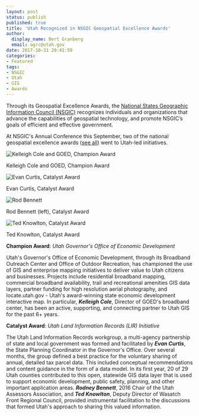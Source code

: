 ```yaml
---
layout: post
status: publish
published: true
title: 'Utah Recognized in NSGIC Geospatial Excellence Awards'
author:
  display_name: Bert Granberg
  email: agrc@utah.gov
date: 2017-10-31 20:41:59
categories:
- Featured
tags:
- NSGIC
- Utah
- GIS
- Awards
---
```

Through its Geospatial Excellence Awards, the [National States Geographic Information Council (NSGIC)](https://nsgic.org) recognizes individuals and organizations that advance the capabilities of geospatial technology, and promote NSGIC’s goals of efficient and effective government.

At NSGIC's Annual Conference this September, two of the national geospatial excellence awards ([see all](https://nsgic.memberclicks.net/2017-NSGIC-awards0)) went to Utah-led initiatives.

<div class="flex flex--center flex--around">
  <div>
    <div class="caption">
      <img src="{{ "/images/nsgic_awards/KColeGOEDSmall.png" | prepend: site.baseurl }}" alt="Kelleigh Cole and GOED, Champion Award" />
      <p class="caption-text">Kelleigh Cole and GOED, Champion Award</p>
    </div>
  </div>
  <div>
    <div class="caption">
      <img src="{{ "/images/nsgic_awards/ECurtisSmall.png" | prepend: site.baseurl }}" alt="Evan Curtis, Catalyst Award" />
      <p class="caption-text">Evan Curtis, Catalyst Award</p>
    </div>
  </div>
</div>
<div class="flex flex--center flex--around">
  <div>
    <div class="caption">
      <img src="{{ "/images/nsgic_awards/RodBennett.png" | prepend: site.baseurl }}" alt="Rod Bennett" />
      <p class="caption-text">Rod Bennett (left), Catalyst Award</p>
    </div>
  </div>
  <div>
    <div class="caption">
      <img src="{{ "/images/nsgic_awards/TKnowltonSmall.png" | prepend: site.baseurl }}" alt="Ted Knowlton, Catalyst Award" />
      <p class="caption-text">Ted Knowlton, Catalyst Award</p>
    </div>
  </div>
</div>

**Champion Award**: _Utah Governor's Office of Economic Development_

Utah's Governor's Office of Economic Development, through its Broadband Outreach Center and Office of Outdoor Recreation, has championed the use of GIS and enterprise mapping initiatives to deliver value to Utah citizens and businesses. Projects include residential broadband mapping, commercial broadband availability, trail and recreational amenities GIS data layers, partner funding for high resolution aerial photography, and locate.utah.gov - Utah's award-winning state economic development interactive map. In particular, **_Kelleigh Cole_**, Director of GOED's broadband center, has been an active, supporting, and connecting partner to Utah GIS for the past 6+ years.

**Catalyst Award**: _Utah Land Information Records (LIR) Initiative_

The Utah Land Information Records workgroup, a multi-agency partnership of state and local government was formed and facilitated by **_Evan Curtis_**, the State Planning Coordinator in the Governor's Office. Over several months, the group defined a best practice for the voluntary sharing of annual, detailed tax parcel data. This included conceptual recommendations and content guidance in the form of a data model. In its first year, 20 of 29 Utah counties contributed to this open, statewide GIS data layer that is used to support economic development, public safety, planning, and other important application areas. **_Rodney Bennett_**, 2016 Chair of the Utah Assessors Association, and **_Ted Knowlton_**, Deputy Director of Wasatch Front Regional Council, provided instrumental facilitation to the discussions that formed Utah's approach to sharing this valued information.
